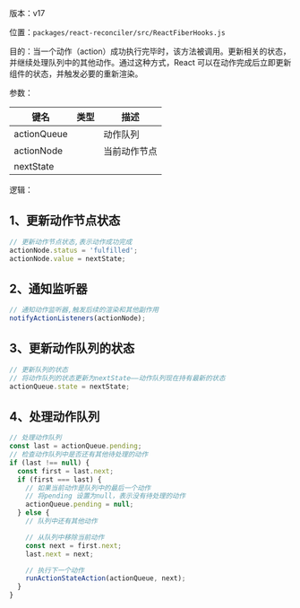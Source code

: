 版本：v17

位置：`packages/react-reconciler/src/ReactFiberHooks.js`

目的：当一个动作（action）成功执行完毕时，该方法被调用。更新相关的状态，并继续处理队列中的其他动作。通过这种方式，React 可以在动作完成后立即更新组件的状态，并触发必要的重新渲染。

参数：

| 键名        | 类型 | 描述         |
| ----------- | ---- | ------------ |
| actionQueue |      | 动作队列     |
| actionNode  |      | 当前动作节点 |
| nextState   |      |              |

逻辑：

## 1、更新动作节点状态

````javascript
// 更新动作节点状态,表示动作成功完成
actionNode.status = 'fulfilled';
actionNode.value = nextState;
````

## 2、通知监听器

````javascript
// 通知动作监听器,触发后续的渲染和其他副作用
notifyActionListeners(actionNode);
````

## 3、更新动作队列的状态

````javascript
// 更新队列的状态
// 将动作队列的状态更新为nextState——动作队列现在持有最新的状态
actionQueue.state = nextState;
````

## 4、处理动作队列

````javascript
// 处理动作队列
const last = actionQueue.pending;
// 检查动作队列中是否还有其他待处理的动作
if (last !== null) {
  const first = last.next;
  if (first === last) {
    // 如果当前动作是队列中的最后一个动作
    // 将pending 设置为null，表示没有待处理的动作
    actionQueue.pending = null;
  } else {
    // 队列中还有其他动作

    // 从队列中移除当前动作
    const next = first.next;
    last.next = next;

    // 执行下一个动作
    runActionStateAction(actionQueue, next);
  }
}
````

